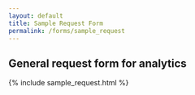 ```yaml
---
layout: default
title: Sample Request Form
permalink: /forms/sample_request
---
```

## General request form for analytics
{% include sample_request.html %}